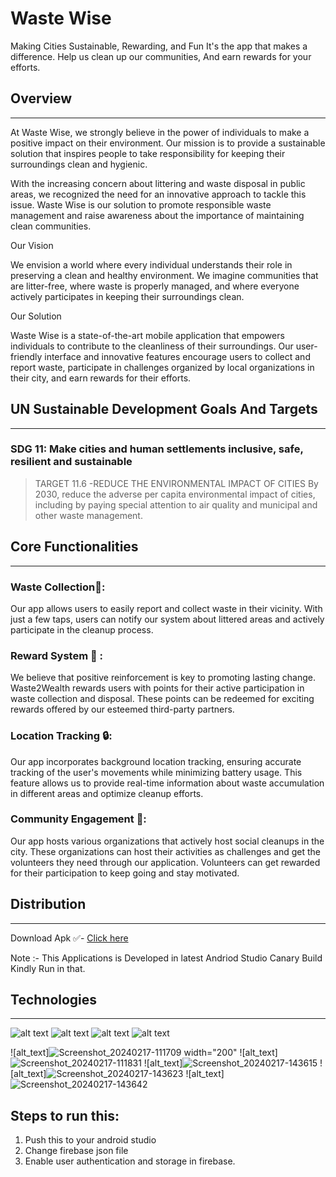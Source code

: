 # Waste Wise
Making Cities Sustainable, Rewarding, and Fun 
It's the app that makes a difference. 
Help us clean up our communities, And earn rewards for your efforts.


## Overview
_____________________________________________________________________________________________________________________________________________
At Waste Wise, we strongly believe in the power of individuals to make a positive impact on their environment. Our mission is to provide a sustainable solution that inspires people to take responsibility for keeping their surroundings clean and hygienic.

With the increasing concern about littering and waste disposal in public areas, we recognized the need for an innovative approach to tackle this issue. Waste Wise is our solution to promote responsible waste management and raise awareness about the importance of maintaining clean communities.

Our Vision

We envision a world where every individual understands their role in preserving a clean and healthy environment. We imagine communities that are litter-free, where waste is properly managed, and where everyone actively participates in keeping their surroundings clean.

Our Solution

Waste Wise is a state-of-the-art mobile application that empowers individuals to contribute to the cleanliness of their surroundings. Our user-friendly interface and innovative features encourage users to collect and report waste, participate in challenges organized by local organizations in their city, and earn rewards for their efforts.

## UN Sustainable Development Goals And Targets
___________________________________________________________________________________________________________________________________________________
### SDG 11: Make cities and human settlements inclusive, safe, resilient and sustainable

> TARGET 11.6 -REDUCE THE ENVIRONMENTAL IMPACT OF CITIES
By 2030, reduce the adverse per capita environmental impact of cities, including by paying special attention to air quality and municipal and other waste management.

## Core Functionalities
___________________________________________________________________________________________________________________________________________________
### Waste Collection🤝:
Our app allows users to easily report and collect waste in their vicinity. With just a few taps, users can notify our system about littered areas and actively participate in the cleanup process.

### Reward System 🎁 :
We believe that positive reinforcement is key to promoting lasting change. Waste2Wealth rewards users with points for their active participation in waste collection and disposal. These points can be redeemed for exciting rewards offered by our esteemed third-party partners.

### Location Tracking 🔒:
Our app incorporates background location tracking, ensuring accurate tracking of the user's movements while minimizing battery usage. This feature allows us to provide real-time information about waste accumulation in different areas and optimize cleanup efforts.

### Community Engagement 🦾:
Our app hosts various organizations that actively host social cleanups in the city. These organizations can host their activities as challenges and get the volunteers they need through our application. Volunteers can get rewarded for their participation to keep going and stay motivated.

## Distribution
______________________________________________________________________________________________________________________________________________________
 Download Apk ✅- [Click here](https://drive.google.com/file/d/1s6Hl5xzrmAga_N_gSDMuoIp26j4nfgwN/view?usp=sharing)
 
 Note :- This Applications is Developed in latest Andriod Studio Canary Build Kindly Run in that.

## Technologies
__________________________________________________________________________________________________________________________________________________
![alt text](https://img.shields.io/badge/Kotlin-FFFFFF?style=for-the-badge&logo=Kotlin) ![alt text](https://img.shields.io/badge/Firebase-FFFFFF?style=for-the-badge&logo=Firebase) ![alt text](https://img.shields.io/badge/GoogleCloud-FFFFFF?style=for-the-badge&logo=GoogleCloud) ![alt text](https://img.shields.io/badge/JetpackCompose-FFFFFF?style=for-the-badge&logo=JetpackCompose)

![alt_text]![Screenshot_20240217-111709](https://github.com/11iamvikas/Waste-Wise/assets/123629697/261bf353-1338-416a-9faa-f1b337409ef6) width="200"
![alt_text]![Screenshot_20240217-111831](https://github.com/11iamvikas/Waste-Wise/assets/123629697/f6431634-42e1-4c41-8d4c-0408811c2611)
![alt_text]![Screenshot_20240217-143615](https://github.com/11iamvikas/Waste-Wise/assets/123629697/351cd57d-fcab-4bd9-a7f3-b94e51979944)
![alt_text]![Screenshot_20240217-143623](https://github.com/11iamvikas/Waste-Wise/assets/123629697/5e4f5163-247e-4335-bc01-301945bb8312)
![alt_text]![Screenshot_20240217-143642](https://github.com/11iamvikas/Waste-Wise/assets/123629697/ff2b511d-f7b0-44ab-90e0-7ddd25f128d3)

## Steps to run this:
1) Push this to your android studio
2) Change firebase json file
3) Enable user authentication and storage in firebase.


